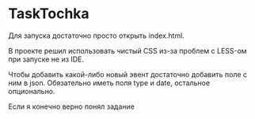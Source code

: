 # TaskTochka

Для запуска достаточно просто открыть index.html.

В проекте решил использовать чистый CSS из-за проблем с LESS-ом при запуске не из IDE. 

Чтобы добавить какой-либо новый эвент достаточно добавить поле с ним в json. Обязательно иметь поля type и date, остальное опционально. 

Если я конечно верно понял задание
